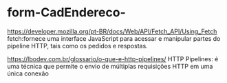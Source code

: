 # form-CadEndereco-


https://developer.mozilla.org/pt-BR/docs/Web/API/Fetch_API/Using_Fetch 
fetch:fornece uma interface JavaScript para acessar e manipular partes do pipeline HTTP, tais como os pedidos e respostas.


https://lbodev.com.br/glossario/o-que-e-http-pipelines/
HTTP Pipelines: é uma técnica que permite o envio de múltiplas requisições HTTP em uma única conexão



